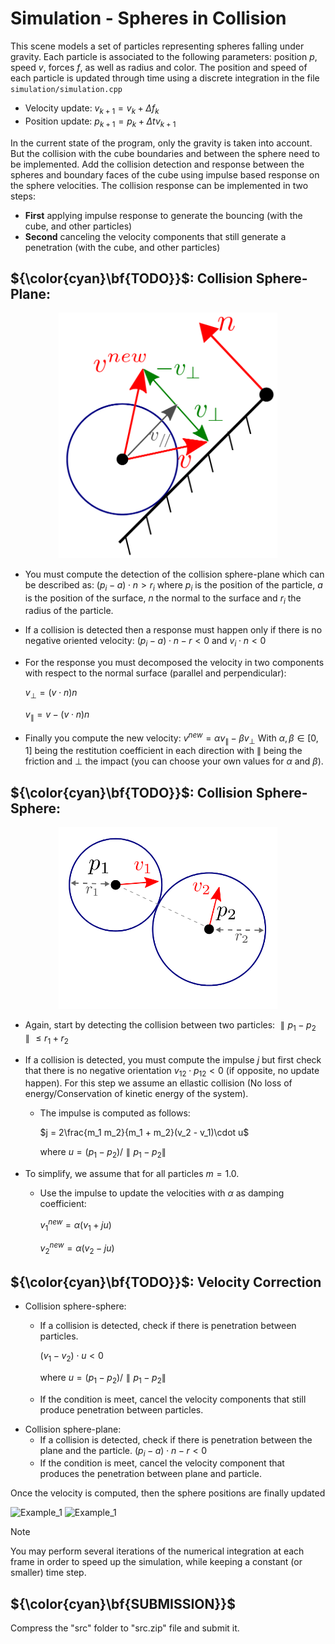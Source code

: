 # Simulation - Spheres in Collision

This scene models a set of particles representing spheres falling under gravity. Each particle is associated to the following parameters: position $p$, speed $v$, forces $f$, as well as radius and color.
The position and speed of each particle is updated through time using a discrete integration in the file `simulation/simulation.cpp`

- Velocity update: $v_{k+1}=v_{k}+\Delta f_k$
- Position update: $p_{k+1} = p_k + \Delta t v_{k+1}$

In the current state of the program, only the gravity is taken into account. But the collision with the cube boundaries and between the sphere need to be implemented. Add the collision detection and response between the spheres and boundary faces of the cube using impulse based response on the sphere velocities.
The collision response can be implemented in two steps:

- **First** applying impulse response to generate the bouncing (with the cube, and other particles)
- **Second** canceling the velocity components that still generate a penetration (with the cube, and other particles)

## ${\color{cyan}\bf{TODO}}$: Collision Sphere-Plane: 

<div style="text-align: center;">
<img src="collision_sphere_plane.png" alt="" width="350"/>
</div> 

- You must compute the detection of the collision sphere-plane which can be described as:
        $(p_i - a)\cdot n > r_i$
where $p_i$ is the position of the particle, $a$ is the position of the surface, $n$ the normal to the surface and $r_i$ the radius of the particle.
- If a collision is detected then a response must happen only if there is no negative oriented velocity:
        $(p_i - a)\cdot n - r < 0 \text{ and } v_i\cdot n < 0$
- For the response you must decomposed the velocity in two components with respect to the normal surface (parallel and perpendicular):
    
    $v_{\bot} = (v \cdot n) n$

    $v_{\parallel} = v - (v \cdot n) n$
    
- Finally you compute the new velocity:
        $v^{new} = \alpha v_{\parallel} - \beta v_{\bot}$
        With $\alpha,\beta \in [0,1]$ being the restitution coefficient in each direction with $\parallel$ being the friction and $\bot$ the impact (you can choose your own values for $\alpha$ and $\beta$).

## ${\color{cyan}\bf{TODO}}$: Collision Sphere-Sphere:

<div style="text-align: center;">
<img src="collision_sphere_sphere.png" alt="" width="350"/>
</div>

- Again, start by detecting the collision between two particles:
$\parallel p_1 - p_2 \parallel \leq r_1 + r_2$
- If a collision is detected, you must compute the impulse $j$ but first check that there is no negative orientation $v_{12}\cdot p_{12} < 0$ (if opposite, no update happen). For this step we assume an ellastic collision (No loss of energy/Conservation of kinetic energy of the system).
    - The impulse is computed as follows:

        $j = 2\frac{m_1 m_2}{m_1 + m_2}(v_2 - v_1)\cdot u$

        $\text{where }u = (p_1 - p_2)/\parallel p_1 - p_2\parallel$

- To simplify, we assume that for all particles $m=1.0$.
    - Use the impulse to update the velocities with $\alpha$ as damping coefficient:

        $v_1^{new} = \alpha(v_1 + ju)$

        $v_2^{new} = \alpha(v_2 - ju)$  

## ${\color{cyan}\bf{TODO}}$: Velocity Correction

- Collision sphere-sphere:
    - If a collision is detected, check if there is penetration between particles.
        
        $(v_1 - v_2)\cdot u < 0$

        $\text{where }u = (p_1 - p_2)/\parallel p_1 - p_2 \parallel$
        
    - If the condition is meet, cancel the velocity components that still produce penetration between particles.
- Collision sphere-plane:
    - If a collision is detected, check if there is penetration between the plane and the particle.
    $(p_i - a)\cdot n - r< 0$
    - If the condition is meet, cancel the velocity component that produces the penetration between plane and particle.

Once the velocity is computed, then the sphere positions are finally updated

![Example_1](03spherecollidesol1.gif)
![Example_1](03spherecollidesol2.gif)

> [!NOTE]
> You may perform several iterations of the numerical integration at each frame in order to speed up the simulation, while keeping a constant (or smaller) time step.

## ${\color{cyan}\bf{SUBMISSION}}$

Compress the "src" folder to "src.zip" file and submit it.
